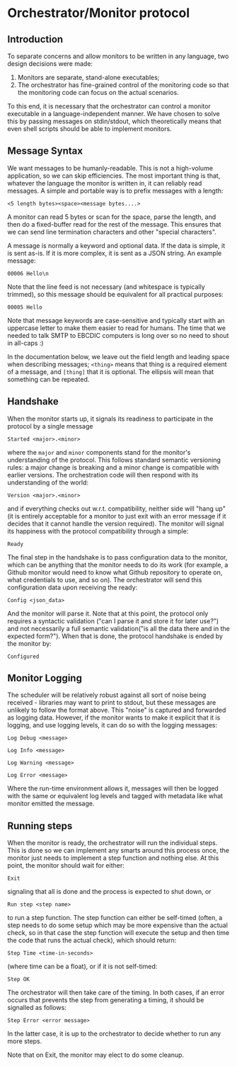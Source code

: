 # Orchestrator/Monitor protocol

## Introduction

To separate concerns and allow monitors to be written in any language, two design decisions were made:

1. Monitors are separate, stand-alone executables;
2. The orchestrator has fine-grained control of the monitoring code so that the monitoring code can focus
   on the actual scenarios.

To this end, it is necessary that the orchestrator can control a monitor executable in a language-independent
manner. We have chosen to solve this by passing messages on stdin/stdout, which theoretically means that even
shell scripts should be able to implement monitors.

## Message Syntax

We want messages to be humanly-readable. This is not a high-volume application, so we can skip efficiencies. The
most important thing is that, whatever the language the monitor is written in, it can reliably read messages. A simple
and portable way is to prefix messages with a length:

    <5 length bytes><space><message bytes....>

A monitor can read 5 bytes or scan for the space, parse the length, and then do a fixed-buffer read for the rest of the
message. This ensures that we can send line termination characters and other "special characters".

A message is normally a keyword and optional data. If the data is simple, it is sent as-is. If it is more complex, it
is sent as a JSON string. An example message:

    00006 Hello\n

Note that the line feed is not necessary (and whitespace is typically trimmed), so this message should be equivalent for
all practical purposes:

    00005 Hello

Note that message keywords are case-sensitive and typically start with an uppercase letter to make them easier to read
for humans. The time that we needed to talk SMTP to EBCDIC computers is long over so no need to shout in all-caps :)

In the documentation below, we leave out the field length and leading space when describing messages; `<thing>` means
that thing is a required element of a message, and `[thing]` that it is optional. The ellipsis will mean that something can
be repeated.

## Handshake

When the monitor starts up, it signals its readiness to participate in the protocol by a single message

    Started <major>.<minor>

where the `major` and `minor` components stand for the monitor's understanding of the protocol. This follows standard
semantic versioning rules: a major change is breaking and a minor change is compatible with earlier versions. The
orchestration code will then respond with its understanding of the world:

    Version <major>.<minor>

and if everything checks out w.r.t. compatibility, neither side will "hang up" (it is entirely acceptable for a monitor
to just exit with an error message if it decides that it cannot handle the version required). The monitor will signal
its happiness with the protocol compatibility through a simple:

    Ready

The final step in the handshake is to pass configuration data to the monitor, which can be anything that the monitor needs
to do its work (for example, a Github monitor would need to know what Github repository to operate on, what credentials to
use, and so on). The orchestrator will send this configuration data upon receiving the ready:

    Config <json_data>

And the monitor will parse it. Note that at this point, the protocol only requires a syntactic validation ("can I parse it
and store it for later use?") and not necessarily a full semantic validation("is all the data there and in the expected form?"). When
that is done, the protocol handshake is ended by the monitor by:

    Configured

## Monitor Logging

The scheduler will be relatively robust against all sort of noise being received - libraries may want to print to stdout, but
these messages are unlikely to follow the format above. This "noise" is captured and forwarded as logging data. However, if the
monitor wants to make it explicit that it is logging, and use logging levels, it can do so with the logging messages:

    Log Debug <message>

    Log Info <message>

    Log Warning <message>

    Log Error <message>

Where the run-time environment allows it, messages will then be logged with the same or equivalent log levels and tagged with
metadata like what monitor emitted the message.

## Running steps

When the monitor is ready, the orchestrator will run the individual steps. This is done so we can implement any smarts around
this process once, the monitor just needs to implement a step function and nothing else. At this point, the monitor should
wait for either:

    Exit

signaling that all is done and the process is expected to shut down, or

    Run step <step name>

to run a step function. The step function can either be self-timed (often, a step needs to do some setup which may be more expensive
than the actual check, so in that case the step function will execute the setup and then time the code that runs the actual check), which
should return:

    Step Time <time-in-seconds>

(where time can be a float), or if it is not self-timed:

    Step OK

The orchestrator will then take care of the timing. In both cases, if an error occurs that prevents the step from generating a timing,
it should be signalled as follows:

    Step Error <error message>

In the latter case, it is up to the orchestrator to decide whether to run any more steps.

Note that on Exit, the monitor may elect to do some cleanup.
